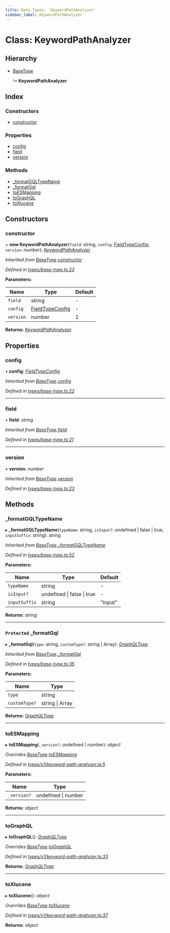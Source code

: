 ```yaml
---
title: Data Types: `KeywordPathAnalyzer`
sidebar_label: KeywordPathAnalyzer
---
```


# Class: KeywordPathAnalyzer

## Hierarchy

* [BaseType](basetype.md)

  ↳ **KeywordPathAnalyzer**

## Index

### Constructors

* [constructor](keywordpathanalyzer.md#constructor)

### Properties

* [config](keywordpathanalyzer.md#config)
* [field](keywordpathanalyzer.md#field)
* [version](keywordpathanalyzer.md#version)

### Methods

* [_formatGQLTypeName](keywordpathanalyzer.md#_formatgqltypename)
* [_formatGql](keywordpathanalyzer.md#protected-_formatgql)
* [toESMapping](keywordpathanalyzer.md#toesmapping)
* [toGraphQL](keywordpathanalyzer.md#tographql)
* [toXlucene](keywordpathanalyzer.md#toxlucene)

## Constructors

###  constructor

\+ **new KeywordPathAnalyzer**(`field`: string, `config`: [FieldTypeConfig](../overview.md#fieldtypeconfig), `version`: number): *[KeywordPathAnalyzer](keywordpathanalyzer.md)*

*Inherited from [BaseType](basetype.md).[constructor](basetype.md#constructor)*

*Defined in [types/base-type.ts:23](https://github.com/terascope/teraslice/blob/f95bb5556/packages/data-types/src/types/base-type.ts#L23)*

**Parameters:**

Name | Type | Default |
------ | ------ | ------ |
`field` | string | - |
`config` | [FieldTypeConfig](../overview.md#fieldtypeconfig) | - |
`version` | number | 1 |

**Returns:** *[KeywordPathAnalyzer](keywordpathanalyzer.md)*

## Properties

###  config

• **config**: *[FieldTypeConfig](../overview.md#fieldtypeconfig)*

*Inherited from [BaseType](basetype.md).[config](basetype.md#config)*

*Defined in [types/base-type.ts:22](https://github.com/terascope/teraslice/blob/f95bb5556/packages/data-types/src/types/base-type.ts#L22)*

___

###  field

• **field**: *string*

*Inherited from [BaseType](basetype.md).[field](basetype.md#field)*

*Defined in [types/base-type.ts:21](https://github.com/terascope/teraslice/blob/f95bb5556/packages/data-types/src/types/base-type.ts#L21)*

___

###  version

• **version**: *number*

*Inherited from [BaseType](basetype.md).[version](basetype.md#version)*

*Defined in [types/base-type.ts:23](https://github.com/terascope/teraslice/blob/f95bb5556/packages/data-types/src/types/base-type.ts#L23)*

## Methods

###  _formatGQLTypeName

▸ **_formatGQLTypeName**(`typeName`: string, `isInput?`: undefined | false | true, `inputSuffix`: string): *string*

*Inherited from [BaseType](basetype.md).[_formatGQLTypeName](basetype.md#_formatgqltypename)*

*Defined in [types/base-type.ts:52](https://github.com/terascope/teraslice/blob/f95bb5556/packages/data-types/src/types/base-type.ts#L52)*

**Parameters:**

Name | Type | Default |
------ | ------ | ------ |
`typeName` | string | - |
`isInput?` | undefined &#124; false &#124; true | - |
`inputSuffix` | string | "Input" |

**Returns:** *string*

___

### `Protected` _formatGql

▸ **_formatGql**(`type`: string, `customType?`: string | Array): *[GraphQLType](../interfaces/graphqltype.md)*

*Inherited from [BaseType](basetype.md).[_formatGql](basetype.md#protected-_formatgql)*

*Defined in [types/base-type.ts:35](https://github.com/terascope/teraslice/blob/f95bb5556/packages/data-types/src/types/base-type.ts#L35)*

**Parameters:**

Name | Type |
------ | ------ |
`type` | string |
`customType?` | string &#124; Array |

**Returns:** *[GraphQLType](../interfaces/graphqltype.md)*

___

###  toESMapping

▸ **toESMapping**(`_version?`: undefined | number): *object*

*Overrides [BaseType](basetype.md).[toESMapping](basetype.md#abstract-toesmapping)*

*Defined in [types/v1/keyword-path-analyzer.ts:5](https://github.com/terascope/teraslice/blob/f95bb5556/packages/data-types/src/types/v1/keyword-path-analyzer.ts#L5)*

**Parameters:**

Name | Type |
------ | ------ |
`_version?` | undefined &#124; number |

**Returns:** *object*

___

###  toGraphQL

▸ **toGraphQL**(): *[GraphQLType](../interfaces/graphqltype.md)*

*Overrides [BaseType](basetype.md).[toGraphQL](basetype.md#abstract-tographql)*

*Defined in [types/v1/keyword-path-analyzer.ts:33](https://github.com/terascope/teraslice/blob/f95bb5556/packages/data-types/src/types/v1/keyword-path-analyzer.ts#L33)*

**Returns:** *[GraphQLType](../interfaces/graphqltype.md)*

___

###  toXlucene

▸ **toXlucene**(): *object*

*Overrides [BaseType](basetype.md).[toXlucene](basetype.md#abstract-toxlucene)*

*Defined in [types/v1/keyword-path-analyzer.ts:37](https://github.com/terascope/teraslice/blob/f95bb5556/packages/data-types/src/types/v1/keyword-path-analyzer.ts#L37)*

**Returns:** *object*
